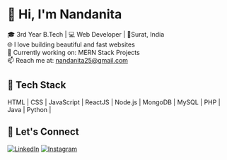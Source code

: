 # 👋 Hi, I'm Nandanita 
🎓 3rd Year B.Tech | 💻 Web Developer | 📍Surat, India  
🌐 I love building beautiful and fast websites  
🔭 Currently working on: MERN Stack Projects  
📫 Reach me at: nandanita25@gmail.com

## 🔧 Tech Stack
HTML | CSS | JavaScript | ReactJS | Node.js | MongoDB | MySQL | PHP | Java | Python |

## 🔗 Let's Connect
[![LinkedIn](https://img.shields.io/badge/LinkedIn-blue?logo=linkedin&logoColor=white)](https://www.linkedin.com/in/nandanita-upadhyay-216ba6301)
[![Instagram](https://img.shields.io/badge/Instagram-pink?logo=instagram&logoColor=white)](https://www.instagram.com/nanzzzita_?utm_source=ig_web_button_share_sheet&igsh=ZDNlZDc0MzIxNw==)
